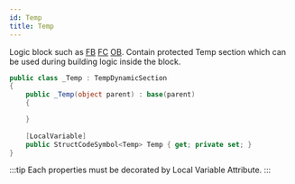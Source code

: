 ```yaml
---
id: Temp
title: Temp
---
```


Logic block such as [FB](../FB) [FC](../FC) [OB](../OB). 
Contain protected Temp section which can be used during building logic inside the block.

``` cs
public class _Temp : TempDynamicSection
{
    public _Temp(object parent) : base(parent)
    {

    }
    
    [LocalVariable]
    public StructCodeSymbol<Temp> Temp { get; private set; }
}
```
:::tip
Each properties must be decorated by Local Variable Attribute. 
:::